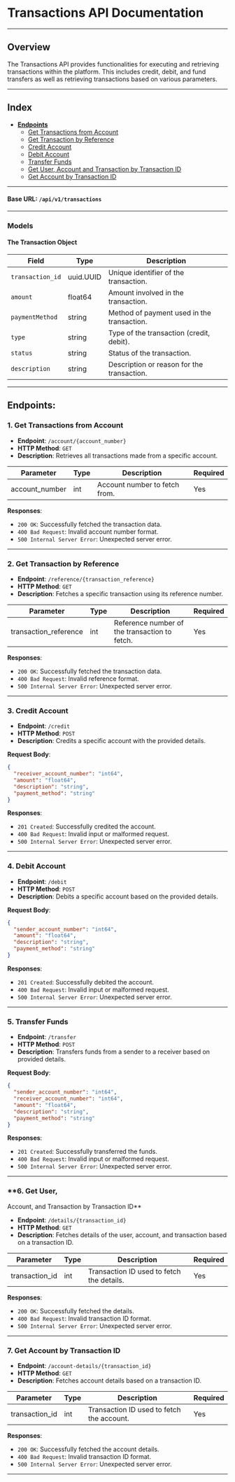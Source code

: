 # Transactions API Documentation
---

## Overview

The Transactions API provides functionalities for executing and retrieving transactions within the platform. This
includes credit, debit, and fund transfers as well as retrieving transactions based on various parameters.

---

## Index

- **[Endpoints](#endpoints)**
    - [Get Transactions from Account](#1-get-transactions-from-account)
    - [Get Transaction by Reference](#2-get-transaction-by-reference)
    - [Credit Account](#3-credit-account)
    - [Debit Account](#4-debit-account)
    - [Transfer Funds](#5-transfer-funds)
    - [Get User, Account and Transaction by Transaction ID](#6-get-user-account-and-transaction-by-transaction-id)
    - [Get Account by Transaction ID](#7-get-account-by-transaction-id)

---

#### **Base URL**: `/api/v1/transactions`

---

### **Models**

#### <a name="the-transaction-object"></a>**The Transaction Object**

| Field            | Type      | Description                                |
|------------------|-----------|--------------------------------------------|
| `transaction_id` | uuid.UUID | Unique identifier of the transaction.      |
| `amount`         | float64   | Amount involved in the transaction.        |
| `paymentMethod`  | string    | Method of payment used in the transaction. |
| `type`           | string    | Type of the transaction (credit, debit).   |
| `status`         | string    | Status of the transaction.                 |
| `description`    | string    | Description or reason for the transaction. |

---

## <a name="endpoints"></a>**Endpoints**:

### <a name="1-get-transactions-from-account"></a>**1. Get Transactions from Account**

- **Endpoint**: `/account/{account_number}`
- **HTTP Method**: `GET`
- **Description**: Retrieves all transactions made from a specific account.

| Parameter      | Type | Description                   | Required |
|----------------|------|-------------------------------|----------|
| account_number | int  | Account number to fetch from. | Yes      |

**Responses**:

- `200 OK`: Successfully fetched the transaction data.
- `400 Bad Request`: Invalid account number format.
- `500 Internal Server Error`: Unexpected server error.

---

### <a name="2-get-transaction-by-reference"></a>**2. Get Transaction by Reference**

- **Endpoint**: `/reference/{transaction_reference}`
- **HTTP Method**: `GET`
- **Description**: Fetches a specific transaction using its reference number.

| Parameter             | Type | Description                                   | Required |
|-----------------------|------|-----------------------------------------------|----------|
| transaction_reference | int  | Reference number of the transaction to fetch. | Yes      |

**Responses**:

- `200 OK`: Successfully fetched the transaction data.
- `400 Bad Request`: Invalid reference format.
- `500 Internal Server Error`: Unexpected server error.

---

### <a name="3-credit-account"></a>**3. Credit Account**

- **Endpoint**: `/credit`
- **HTTP Method**: `POST`
- **Description**: Credits a specific account with the provided details.

**Request Body**:

```json
{
  "receiver_account_number": "int64",
  "amount": "float64",
  "description": "string",
  "payment_method": "string"
}
```

**Responses**:

- `201 Created`: Successfully credited the account.
- `400 Bad Request`: Invalid input or malformed request.
- `500 Internal Server Error`: Unexpected server error.

---

### <a name="4-debit-account"></a>**4. Debit Account**

- **Endpoint**: `/debit`
- **HTTP Method**: `POST`
- **Description**: Debits a specific account based on the provided details.

**Request Body**:

```json
{
  "sender_account_number": "int64",
  "amount": "float64",
  "description": "string",
  "payment_method": "string"
}
```

**Responses**:

- `201 Created`: Successfully debited the account.
- `400 Bad Request`: Invalid input or malformed request.
- `500 Internal Server Error`: Unexpected server error.

---

### <a name="5-transfer-funds"></a>**5. Transfer Funds**

- **Endpoint**: `/transfer`
- **HTTP Method**: `POST`
- **Description**: Transfers funds from a sender to a receiver based on provided details.

**Request Body**:

```json
{
  "sender_account_number": "int64",
  "receiver_account_number": "int64",
  "amount": "float64",
  "description": "string",
  "payment_method": "string"
}
```

**Responses**:

- `201 Created`: Successfully transferred the funds.
- `400 Bad Request`: Invalid input or malformed request.
- `500 Internal Server Error`: Unexpected server error.

---

### <a name="6-get-user-account-and-transaction-by-transaction-id"></a>**6. Get User,

Account, and Transaction by Transaction ID**

- **Endpoint**: `/details/{transaction_id}`
- **HTTP Method**: `GET`
- **Description**: Fetches details of the user, account, and transaction based on a transaction ID.

| Parameter      | Type | Description                               | Required |
|----------------|------|-------------------------------------------|----------|
| transaction_id | int  | Transaction ID used to fetch the details. | Yes      |

**Responses**:

- `200 OK`: Successfully fetched the details.
- `400 Bad Request`: Invalid transaction ID format.
- `500 Internal Server Error`: Unexpected server error.

---

### <a name="7-get-account-by-transaction-id"></a>**7. Get Account by Transaction ID**

- **Endpoint**: `/account-details/{transaction_id}`
- **HTTP Method**: `GET`
- **Description**: Fetches account details based on a transaction ID.

| Parameter      | Type | Description                               | Required |
|----------------|------|-------------------------------------------|----------|
| transaction_id | int  | Transaction ID used to fetch the account. | Yes      |

**Responses**:

- `200 OK`: Successfully fetched the account details.
- `400 Bad Request`: Invalid transaction ID format.
- `500 Internal Server Error`: Unexpected server error.

---
